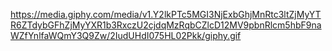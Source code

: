 https://media.giphy.com/media/v1.Y2lkPTc5MGI3NjExbGhjMnRtc3ltZjMyYTR6ZTdybGFhZjMyYXR1b3RxczU2cjdqMzRqbCZlcD12MV9pbnRlcm5hbF9naWZfYnlfaWQmY3Q9Zw/2IudUHdI075HL02Pkk/giphy.gif

<!--
**riccardospadon/riccardospadon** is a ✨ _special_ ✨ repository because its `README.md` (this file) appears on your GitHub profile.

Here are some ideas to get you started:

- 🔭 I’m currently working on ...
- 🌱 I’m currently learning ...
- 👯 I’m looking to collaborate on ...
- 🤔 I’m looking for help with ...
- 💬 Ask me about ...
- 📫 How to reach me: ...
- 😄 Pronouns: ...
- ⚡ Fun fact: ...
-->
